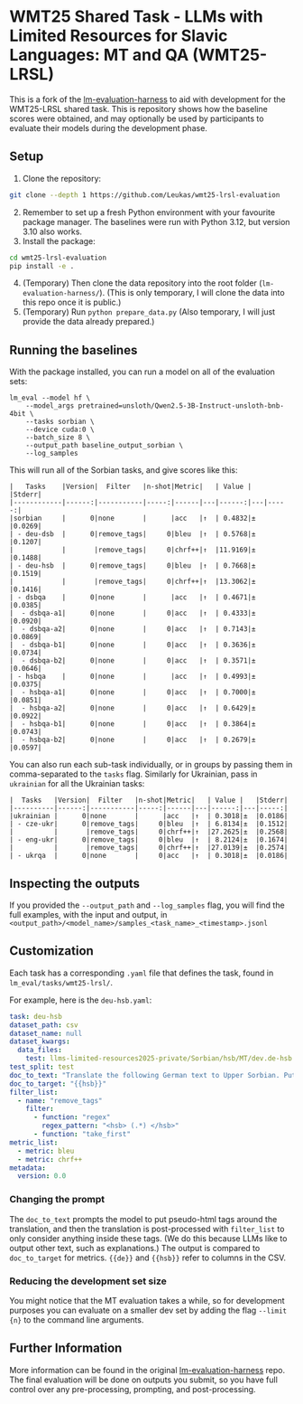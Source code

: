 # WMT25 Shared Task - LLMs with Limited Resources for Slavic Languages: MT and QA (WMT25-LRSL)

This is a fork of the [lm-evaluation-harness](https://github.com/EleutherAI/lm-evaluation-harness) to aid with development for the WMT25-LRSL shared task.
This is repository shows how the baseline scores were obtained, and may optionally be used by participants to evaluate their models during the development phase.

## Setup

1. Clone the repository:
```bash
git clone --depth 1 https://github.com/Leukas/wmt25-lrsl-evaluation
```
2. Remember to set up a fresh Python environment with your favourite package manager.
   The baselines were run with Python 3.12, but version 3.10 also works.
3. Install the package:
```bash
cd wmt25-lrsl-evaluation
pip install -e .
```

4. (Temporary) Then clone the data repository into the root folder (`lm-evaluation-harness/`). (This is only temporary, I will clone the data into this repo once it is public.)
5. (Temporary) Run `python prepare_data.py` (Also temporary, I will just provide the data already prepared.)

## Running the baselines

With the package installed, you can run a model on all of the evaluation sets:
```
lm_eval --model hf \
    --model_args pretrained=unsloth/Qwen2.5-3B-Instruct-unsloth-bnb-4bit \
    --tasks sorbian \
    --device cuda:0 \
    --batch_size 8 \
    --output_path baseline_output_sorbian \
    --log_samples
```

This will run all of the Sorbian tasks, and give scores like this:
```
|   Tasks    |Version|  Filter   |n-shot|Metric|   | Value |   |Stderr|
|------------|------:|-----------|-----:|------|---|------:|---|-----:|
|sorbian     |      0|none       |      |acc   |↑  | 0.4832|±  |0.0269|
| - deu-dsb  |      0|remove_tags|     0|bleu  |↑  | 0.5768|±  |0.1207|
|            |       |remove_tags|     0|chrf++|↑  |11.9169|±  |0.1488|
| - deu-hsb  |      0|remove_tags|     0|bleu  |↑  | 0.7668|±  |0.1519|
|            |       |remove_tags|     0|chrf++|↑  |13.3062|±  |0.1416|
| - dsbqa    |      0|none       |      |acc   |↑  | 0.4671|±  |0.0385|
|  - dsbqa-a1|      0|none       |     0|acc   |↑  | 0.4333|±  |0.0920|
|  - dsbqa-a2|      0|none       |     0|acc   |↑  | 0.7143|±  |0.0869|
|  - dsbqa-b1|      0|none       |     0|acc   |↑  | 0.3636|±  |0.0734|
|  - dsbqa-b2|      0|none       |     0|acc   |↑  | 0.3571|±  |0.0646|
| - hsbqa    |      0|none       |      |acc   |↑  | 0.4993|±  |0.0375|
|  - hsbqa-a1|      0|none       |     0|acc   |↑  | 0.7000|±  |0.0851|
|  - hsbqa-a2|      0|none       |     0|acc   |↑  | 0.6429|±  |0.0922|
|  - hsbqa-b1|      0|none       |     0|acc   |↑  | 0.3864|±  |0.0743|
|  - hsbqa-b2|      0|none       |     0|acc   |↑  | 0.2679|±  |0.0597|
```

You can also run each sub-task individually, or in groups by passing them in comma-separated to the `tasks` flag. 
Similarly for Ukrainian, pass in `ukrainian` for all the Ukrainian tasks:
```
|  Tasks   |Version|  Filter   |n-shot|Metric|   | Value |   |Stderr|
|----------|------:|-----------|-----:|------|---|------:|---|-----:|
|ukrainian |      0|none       |      |acc   |↑  | 0.3018|±  |0.0186|
| - cze-ukr|      0|remove_tags|     0|bleu  |↑  | 6.8134|±  |0.1512|
|          |       |remove_tags|     0|chrf++|↑  |27.2625|±  |0.2568|
| - eng-ukr|      0|remove_tags|     0|bleu  |↑  | 8.2124|±  |0.1674|
|          |       |remove_tags|     0|chrf++|↑  |27.0139|±  |0.2574|
| - ukrqa  |      0|none       |     0|acc   |↑  | 0.3018|±  |0.0186|
```

## Inspecting the outputs

If you provided the `--output_path` and `--log_samples` flag, you will find the full examples, with the input and output, in `<output_path>/<model_name>/samples_<task_name>_<timestamp>.jsonl`


## Customization

Each task has a corresponding `.yaml` file that defines the task, found in `lm_eval/tasks/wmt25-lrsl/`. 

For example, here is the `deu-hsb.yaml`:
```yaml
task: deu-hsb
dataset_path: csv
dataset_name: null
dataset_kwargs:
  data_files:  
    test: llms-limited-resources2025-private/Sorbian/hsb/MT/dev.de-hsb.csv
test_split: test
doc_to_text: "Translate the following German text to Upper Sorbian. Put it in this format <hsb> Upper Sorbian translation </hsb>.\n<deu> {{de}} </deu>"
doc_to_target: "{{hsb}}"
filter_list:
  - name: "remove_tags"
    filter:
      - function: "regex"
        regex_pattern: "<hsb> (.*) </hsb>"
      - function: "take_first"
metric_list:
  - metric: bleu
  - metric: chrf++
metadata:
  version: 0.0
```

### Changing the prompt

The `doc_to_text` prompts the model to put pseudo-html tags around the translation, and then the translation is post-processed with `filter_list` to only consider anything inside these tags. (We do this because LLMs like to output other text, such as explanations.) The output is compared to `doc_to_target` for metrics. `{{de}}` and `{{hsb}}` refer to columns in the CSV. 

### Reducing the development set size

You might notice that the MT evaluation takes a while, so for development purposes you can evaluate on a smaller dev set by adding the flag `--limit {n}` to the command line arguments.

## Further Information

More information can be found in the original [lm-evaluation-harness](https://github.com/EleutherAI/lm-evaluation-harness) repo. The final evaluation will be done on outputs you submit, so you have full control over any pre-processing, prompting, and post-processing. 
